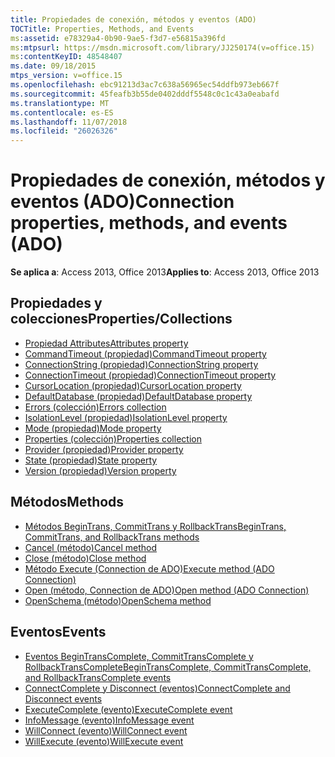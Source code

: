 ```yaml
---
title: Propiedades de conexión, métodos y eventos (ADO)
TOCTitle: Properties, Methods, and Events
ms:assetid: e78329a4-0b90-9ae5-f3d7-e56815a396fd
ms:mtpsurl: https://msdn.microsoft.com/library/JJ250174(v=office.15)
ms:contentKeyID: 48548407
ms.date: 09/18/2015
mtps_version: v=office.15
ms.openlocfilehash: ebc91213d3ac7c638a56965ec54ddfb973eb667f
ms.sourcegitcommit: 45feafb3b55de0402dddf5548c0c1c43a0eabafd
ms.translationtype: MT
ms.contentlocale: es-ES
ms.lasthandoff: 11/07/2018
ms.locfileid: "26026326"
---
```

# <a name="connection-properties-methods-and-events-ado"></a><span data-ttu-id="26e82-102">Propiedades de conexión, métodos y eventos (ADO)</span><span class="sxs-lookup"><span data-stu-id="26e82-102">Connection properties, methods, and events (ADO)</span></span>

<span data-ttu-id="26e82-103">**Se aplica a**: Access 2013, Office 2013</span><span class="sxs-lookup"><span data-stu-id="26e82-103">**Applies to**: Access 2013, Office 2013</span></span>

## <a name="propertiescollections"></a><span data-ttu-id="26e82-104">Propiedades y colecciones</span><span class="sxs-lookup"><span data-stu-id="26e82-104">Properties/Collections</span></span>

- [<span data-ttu-id="26e82-105">Propiedad Attributes</span><span class="sxs-lookup"><span data-stu-id="26e82-105">Attributes property</span></span>](attributes-property-ado.md)
- [<span data-ttu-id="26e82-106">CommandTimeout (propiedad)</span><span class="sxs-lookup"><span data-stu-id="26e82-106">CommandTimeout property</span></span>](commandtimeout-property-ado.md)
- [<span data-ttu-id="26e82-107">ConnectionString (propiedad)</span><span class="sxs-lookup"><span data-stu-id="26e82-107">ConnectionString property</span></span>](connectionstring-property-ado.md)
- [<span data-ttu-id="26e82-108">ConnectionTimeout (propiedad)</span><span class="sxs-lookup"><span data-stu-id="26e82-108">ConnectionTimeout property</span></span>](connectiontimeout-property-ado.md)
- [<span data-ttu-id="26e82-109">CursorLocation (propiedad)</span><span class="sxs-lookup"><span data-stu-id="26e82-109">CursorLocation property</span></span>](cursorlocation-property-ado.md)
- [<span data-ttu-id="26e82-110">DefaultDatabase (propiedad)</span><span class="sxs-lookup"><span data-stu-id="26e82-110">DefaultDatabase property</span></span>](defaultdatabase-property-ado.md)
- [<span data-ttu-id="26e82-111">Errors (colección)</span><span class="sxs-lookup"><span data-stu-id="26e82-111">Errors collection</span></span>](errors-collection-ado.md)
- [<span data-ttu-id="26e82-112">IsolationLevel (propiedad)</span><span class="sxs-lookup"><span data-stu-id="26e82-112">IsolationLevel property</span></span>](isolationlevel-property-ado.md)
- [<span data-ttu-id="26e82-113">Mode (propiedad)</span><span class="sxs-lookup"><span data-stu-id="26e82-113">Mode property</span></span>](mode-property-ado.md)
- [<span data-ttu-id="26e82-114">Properties (colección)</span><span class="sxs-lookup"><span data-stu-id="26e82-114">Properties collection</span></span>](properties-collection-ado.md)
- [<span data-ttu-id="26e82-115">Provider (propiedad)</span><span class="sxs-lookup"><span data-stu-id="26e82-115">Provider property</span></span>](provider-property-ado.md)
- [<span data-ttu-id="26e82-116">State (propiedad)</span><span class="sxs-lookup"><span data-stu-id="26e82-116">State property</span></span>](state-property-ado.md)
- [<span data-ttu-id="26e82-117">Version (propiedad)</span><span class="sxs-lookup"><span data-stu-id="26e82-117">Version property</span></span>](version-property-ado.md)


## <a name="methods"></a><span data-ttu-id="26e82-118">Métodos</span><span class="sxs-lookup"><span data-stu-id="26e82-118">Methods</span></span>

- [<span data-ttu-id="26e82-119">Métodos BeginTrans, CommitTrans y RollbackTrans</span><span class="sxs-lookup"><span data-stu-id="26e82-119">BeginTrans, CommitTrans, and RollbackTrans methods</span></span>](begintrans-committrans-and-rollbacktrans-methods-ado.md)
- [<span data-ttu-id="26e82-120">Cancel (método)</span><span class="sxs-lookup"><span data-stu-id="26e82-120">Cancel method</span></span>](cancel-method-ado.md)
- [<span data-ttu-id="26e82-121">Close (método)</span><span class="sxs-lookup"><span data-stu-id="26e82-121">Close method</span></span>](close-method-ado.md)
- [<span data-ttu-id="26e82-122">Método Execute (Connection de ADO)</span><span class="sxs-lookup"><span data-stu-id="26e82-122">Execute method (ADO Connection)</span></span>](https://docs.microsoft.com/office/vba/access/concepts/miscellaneous/execute-method-ado-connection)
- [<span data-ttu-id="26e82-123">Open (método, Connection de ADO)</span><span class="sxs-lookup"><span data-stu-id="26e82-123">Open method (ADO Connection)</span></span>](open-method-ado-connection.md)
- [<span data-ttu-id="26e82-124">OpenSchema (método)</span><span class="sxs-lookup"><span data-stu-id="26e82-124">OpenSchema method</span></span>](openschema-method-ado.md)


## <a name="events"></a><span data-ttu-id="26e82-125">Eventos</span><span class="sxs-lookup"><span data-stu-id="26e82-125">Events</span></span>

- [<span data-ttu-id="26e82-126">Eventos BeginTransComplete, CommitTransComplete y RollbackTransComplete</span><span class="sxs-lookup"><span data-stu-id="26e82-126">BeginTransComplete, CommitTransComplete, and RollbackTransComplete events</span></span>](begintranscomplete-committranscomplete-and-rollbacktranscomplete-events-ado.md)
- [<span data-ttu-id="26e82-127">ConnectComplete y Disconnect (eventos)</span><span class="sxs-lookup"><span data-stu-id="26e82-127">ConnectComplete and Disconnect events</span></span>](connectcomplete-and-disconnect-events-ado.md)
- [<span data-ttu-id="26e82-128">ExecuteComplete (evento)</span><span class="sxs-lookup"><span data-stu-id="26e82-128">ExecuteComplete event</span></span>](executecomplete-event-ado.md)
- [<span data-ttu-id="26e82-129">InfoMessage (evento)</span><span class="sxs-lookup"><span data-stu-id="26e82-129">InfoMessage event</span></span>](infomessage-event-ado.md)
- [<span data-ttu-id="26e82-130">WillConnect (evento)</span><span class="sxs-lookup"><span data-stu-id="26e82-130">WillConnect event</span></span>](willconnect-event-ado.md)
- [<span data-ttu-id="26e82-131">WillExecute (evento)</span><span class="sxs-lookup"><span data-stu-id="26e82-131">WillExecute event</span></span>](willexecute-event-ado.md)


